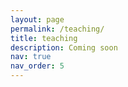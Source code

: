 ```yaml
---
layout: page
permalink: /teaching/
title: teaching
description: Coming soon
nav: true
nav_order: 5
---
```


